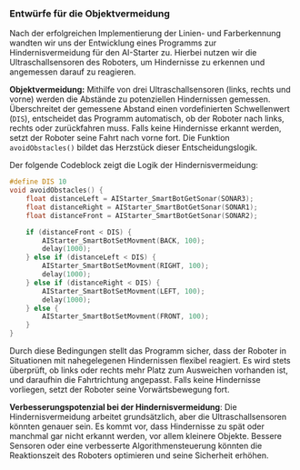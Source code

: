### Entwürfe für die Objektvermeidung

Nach der erfolgreichen Implementierung der Linien- und Farberkennung wandten wir uns der Entwicklung eines Programms zur Hindernisvermeidung für den AI-Starter zu. Hierbei nutzen wir die Ultraschallsensoren des Roboters, um Hindernisse zu erkennen und angemessen darauf zu reagieren.

**Objektvermeidung:** Mithilfe von drei Ultraschallsensoren (links, rechts und vorne) werden die Abstände zu potenziellen Hindernissen gemessen. Überschreitet der gemessene Abstand einen vordefinierten Schwellenwert (`DIS`), entscheidet das Programm automatisch, ob der Roboter nach links, rechts oder zurückfahren muss. Falls keine Hindernisse erkannt werden, setzt der Roboter seine Fahrt nach vorne fort. Die Funktion `avoidObstacles()` bildet das Herzstück dieser Entscheidungslogik.

Der folgende Codeblock zeigt die Logik der Hindernisvermeidung:

```cpp
#define DIS 10
void avoidObstacles() {
    float distanceLeft = AIStarter_SmartBotGetSonar(SONAR3);
    float distanceRight = AIStarter_SmartBotGetSonar(SONAR1);
    float distanceFront = AIStarter_SmartBotGetSonar(SONAR2);

    if (distanceFront < DIS) {
        AIStarter_SmartBotSetMovment(BACK, 100);
        delay(1000);
    } else if (distanceLeft < DIS) {
        AIStarter_SmartBotSetMovment(RIGHT, 100);
        delay(1000);
    } else if (distanceRight < DIS) {
        AIStarter_SmartBotSetMovment(LEFT, 100);
        delay(1000);
    } else {
        AIStarter_SmartBotSetMovment(FRONT, 100);
    }
}
```
Durch diese Bedingungen stellt das Programm sicher, dass der Roboter in Situationen mit nahegelegenen Hindernissen flexibel reagiert. Es wird stets überprüft, ob links oder rechts mehr Platz zum Ausweichen vorhanden ist, und daraufhin die Fahrtrichtung angepasst. Falls keine Hindernisse vorliegen, setzt der Roboter seine Vorwärtsbewegung fort.

**Verbesserungspotenzial bei der Hindernisvermeidung**: Die Hindernisvermeidung arbeitet grundsätzlich, aber die Ultraschallsensoren könnten genauer sein. Es kommt vor, dass Hindernisse zu spät oder manchmal gar nicht erkannt werden, vor allem kleinere Objekte. Bessere Sensoren oder eine verbesserte Algorithmensteuerung könnten die Reaktionszeit des Roboters optimieren und seine Sicherheit erhöhen.
